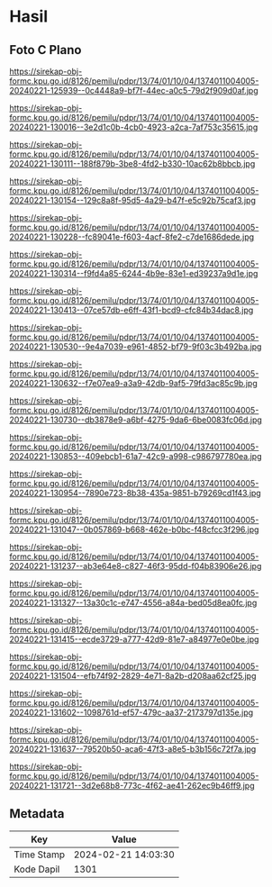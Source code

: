 # Hasil

## Foto C Plano

https://sirekap-obj-formc.kpu.go.id/8126/pemilu/pdpr/13/74/01/10/04/1374011004005-20240221-125939--0c4448a9-bf7f-44ec-a0c5-79d2f909d0af.jpg

https://sirekap-obj-formc.kpu.go.id/8126/pemilu/pdpr/13/74/01/10/04/1374011004005-20240221-130016--3e2d1c0b-4cb0-4923-a2ca-7af753c35615.jpg

https://sirekap-obj-formc.kpu.go.id/8126/pemilu/pdpr/13/74/01/10/04/1374011004005-20240221-130111--188f879b-3be8-4fd2-b330-10ac62b8bbcb.jpg

https://sirekap-obj-formc.kpu.go.id/8126/pemilu/pdpr/13/74/01/10/04/1374011004005-20240221-130154--129c8a8f-95d5-4a29-b47f-e5c92b75caf3.jpg

https://sirekap-obj-formc.kpu.go.id/8126/pemilu/pdpr/13/74/01/10/04/1374011004005-20240221-130228--fc89041e-f603-4acf-8fe2-c7de1686dede.jpg

https://sirekap-obj-formc.kpu.go.id/8126/pemilu/pdpr/13/74/01/10/04/1374011004005-20240221-130314--f9fd4a85-6244-4b9e-83e1-ed39237a9d1e.jpg

https://sirekap-obj-formc.kpu.go.id/8126/pemilu/pdpr/13/74/01/10/04/1374011004005-20240221-130413--07ce57db-e6ff-43f1-bcd9-cfc84b34dac8.jpg

https://sirekap-obj-formc.kpu.go.id/8126/pemilu/pdpr/13/74/01/10/04/1374011004005-20240221-130530--9e4a7039-e961-4852-bf79-9f03c3b492ba.jpg

https://sirekap-obj-formc.kpu.go.id/8126/pemilu/pdpr/13/74/01/10/04/1374011004005-20240221-130632--f7e07ea9-a3a9-42db-9af5-79fd3ac85c9b.jpg

https://sirekap-obj-formc.kpu.go.id/8126/pemilu/pdpr/13/74/01/10/04/1374011004005-20240221-130730--db3878e9-a6bf-4275-9da6-6be0083fc06d.jpg

https://sirekap-obj-formc.kpu.go.id/8126/pemilu/pdpr/13/74/01/10/04/1374011004005-20240221-130853--409ebcb1-61a7-42c9-a998-c986797780ea.jpg

https://sirekap-obj-formc.kpu.go.id/8126/pemilu/pdpr/13/74/01/10/04/1374011004005-20240221-130954--7890e723-8b38-435a-9851-b79269cd1f43.jpg

https://sirekap-obj-formc.kpu.go.id/8126/pemilu/pdpr/13/74/01/10/04/1374011004005-20240221-131047--0b057869-b668-462e-b0bc-f48cfcc3f296.jpg

https://sirekap-obj-formc.kpu.go.id/8126/pemilu/pdpr/13/74/01/10/04/1374011004005-20240221-131237--ab3e64e8-c827-46f3-95dd-f04b83906e26.jpg

https://sirekap-obj-formc.kpu.go.id/8126/pemilu/pdpr/13/74/01/10/04/1374011004005-20240221-131327--13a30c1c-e747-4556-a84a-bed05d8ea0fc.jpg

https://sirekap-obj-formc.kpu.go.id/8126/pemilu/pdpr/13/74/01/10/04/1374011004005-20240221-131415--ecde3729-a777-42d9-81e7-a84977e0e0be.jpg

https://sirekap-obj-formc.kpu.go.id/8126/pemilu/pdpr/13/74/01/10/04/1374011004005-20240221-131504--efb74f92-2829-4e71-8a2b-d208aa62cf25.jpg

https://sirekap-obj-formc.kpu.go.id/8126/pemilu/pdpr/13/74/01/10/04/1374011004005-20240221-131602--1098761d-ef57-479c-aa37-2173797d135e.jpg

https://sirekap-obj-formc.kpu.go.id/8126/pemilu/pdpr/13/74/01/10/04/1374011004005-20240221-131637--79520b50-aca6-47f3-a8e5-b3b156c72f7a.jpg

https://sirekap-obj-formc.kpu.go.id/8126/pemilu/pdpr/13/74/01/10/04/1374011004005-20240221-131721--3d2e68b8-773c-4f62-ae41-262ec9b46ff9.jpg


## Metadata

| Key        | Value               |
| ---------- | ------------------- |
| Time Stamp | 2024-02-21 14:03:30 |
| Kode Dapil | 1301                |



